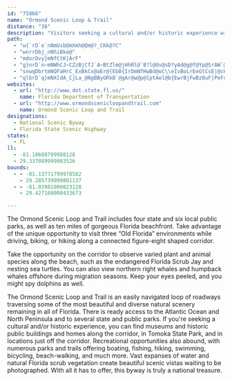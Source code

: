 ```yaml
---
id: "75866"
name: "Ormond Scenic Loop & Trail"
distance: "36"
description: "Visitors seeking a cultural and/or historic experience will find museums, historic public buildings, and private homes along the corridor, in Tomoka State Park, and in locations a few blocks off the designated roadways. This is a byway where recreational opportunities abound."
path:
  - "w{`rD`e`nNmUsb@mXmh@Qm@?_CKk@?C"
  - "wnrrDbj_nNhiBko@"
  - "mdorDvy}mNfCtK|ArF"
  - "g}nrD`n~mNWhCJ~CZzBjCfJ`A~BtZlm@jHhRl@`B?l@Uv@sD?yAd@g@f@Yp@SrAW`@mAPcAM{@Jy@Zu@r@g@bAwCrBwAnD}@jAoAr@}Bd@}EdDNl@bJdPp@pBzVv{A|BsA|{EyhArS}InHeEfPeKt@u@vAsB`AmCxY{tA|CuN~@kD\\s@pVm\\xLuLdLsGV["
  - "snwqDbrtmNQFaHrC_ExBkCx@aEr@{EbB{IrDmNfHwBd@oC\\eIvBoLrEeGtCsE|@cHzBkQxGyPzF{M~DkGlC_CVwFbBaA\\uFlDuElBwDjAyRzDga@zMgIxB{R~GsCr@uWvIiNpDeLtDcCp@ePrF}l@vQmE~A}KtCkNdEuJjDeLrCkFlBiWhHwQpGo`@pImPlG{DlAgDbAsCf@{GdByDnA{TvFmc@bMk}@hZwSrH"
  - "qlbrD`q}mNX[dA_CjLa_@NgBByGRkB`@gAr@w@p@[ptAel@b{EwrBjFwBzOuF|PeFcIqZuHqUOi@}C_KmL}a@gBVsIlDkBnA_RdHePlHeGxBk\\vM{kApd@aWhJmOlG{DpAgUvI}Ah@wCf@qMx@qE~@eBj@_r@pV{y@j[sTxHaEhBi_@lNct@bYmd@`PgQzGwW`J}e@bQa_Czx@"
websites:
  - url: "http://www.dot.state.fl.us/"
    name: Florida Department of Transportation
  - url: "http://www.ormondscenicloopandtrail.com"
    name: Ormond Scenic Loop and Trail
designations:
  - National Scenic Byway
  - Florida State Scenic Highway
states:
  - FL
ll:
  - -81.10688799988128
  - 29.337089999903526
bounds:
  - - -81.13771799978582
    - 29.285739999801137
  - - -81.03981000023128
    - 29.427160000433673

---
```


The Ormond Scenic Loop and Trail includes four state and six local public parks, as well as ten miles of gorgeous Florida beachfront. Take advantage of the unique opportunity to visit three “Old Florida” environments while driving, biking, or hiking along a connected figure-eight shaped corridor.

Take the opportunity on the corridor to observe varied plant and animal species along the beach, such as the endangered Florida Scrub Jay and nesting sea turtles. You can also view northern right whales and humpback
whales offshore during migration seasons. Keep your eyes peeled, and you might spy dolphins as well.

The Ormond Scenic Loop and Trail is an easily navigated loop of roadways traversing some of the most beautiful and diverse natural scenery remaining in all of Florida. There is ready access to the Atlantic Ocean and North Peninsula and to several state and public parks. If you're seeking a cultural and/or historic experience, you can find museums and historic public buildings and homes along the corridor, in Tomoka State Park, and in locations just off the corridor. Recreational opportunities also abound, with numerous parks and trails offering boating, fishing, hiking, swimming, bicycling, beach-walking, and much more. Vast expanses of water and natural Florida scrub vegetation create beautiful scenic vistas waiting to be photographed. With all it has to offer, this byway is truly a national treasure.
